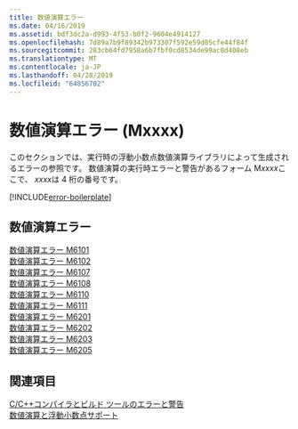 ```yaml
---
title: 数値演算エラー
ms.date: 04/16/2019
ms.assetid: bdf3dc2a-d993-4f53-b0f2-9604e4914127
ms.openlocfilehash: 7d89a7b9f89342b973307f592e59d05cfe44f84f
ms.sourcegitcommit: 283cb64fd7958a6b7fbf0cd8534de99ac8d408eb
ms.translationtype: MT
ms.contentlocale: ja-JP
ms.lasthandoff: 04/28/2019
ms.locfileid: "64856702"
---
```

# <a name="math-errors-mxxxx"></a>数値演算エラー (Mxxxx)

このセクションでは、実行時の浮動小数点数値演算ライブラリによって生成されるエラーの参照です。 数値演算の実行時エラーと警告があるフォーム M*xxxx*ここで、 *xxxx*は 4 桁の番号です。

[!INCLUDE[error-boilerplate](../../error-messages/includes/error-boilerplate.md)]

## <a name="math-errors"></a>数値演算エラー

[数値演算エラー M6101](math-error-m6101.md) \
[数値演算エラー M6102](math-error-m6102.md) \
[数値演算エラー M6107](math-error-m6107.md) \
[数値演算エラー M6108](math-error-m6108.md) \
[数値演算エラー M6110](math-error-m6110.md) \
[数値演算エラー M6111](math-error-m6111.md) \
[数値演算エラー M6201](math-error-m6201.md) \
[数値演算エラー M6202](math-error-m6202.md) \
[数値演算エラー M6203](math-error-m6203.md) \
[数値演算エラー M6205](math-error-m6205.md)

## <a name="see-also"></a>関連項目

[C/C++コンパイラとビルド ツールのエラーと警告](../compiler-errors-1/c-cpp-build-errors.md) \
[数値演算と浮動小数点サポート](../../c-runtime-library/floating-point-support.md)
